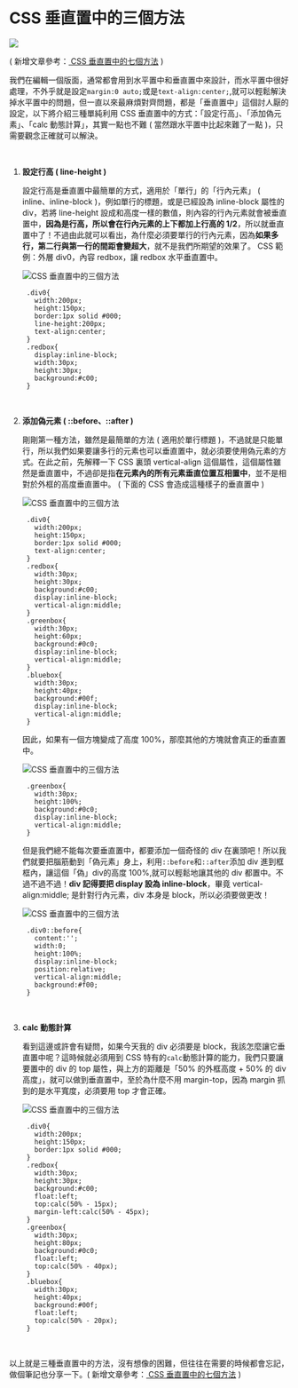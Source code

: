# CSS 垂直置中的三個方法

![](/img/articles/201408/css-vertical-align.jpg#preview-img)

( 新增文章參考：[ CSS 垂直置中的七個方法](http://www.oxxostudio.tw/articles/201502/css-vertical-align-7methods.html) )

我們在編輯一個版面，通常都會用到水平置中和垂直置中來設計，而水平置中很好處理，不外乎就是設定`margin:0 auto;`或是`text-align:center;`,就可以輕鬆解決掉水平置中的問題，但一直以來最麻煩對齊問題，都是「垂直置中」這個討人厭的設定，以下將介紹三種單純利用 CSS 垂直置中的方式：「設定行高」、「添加偽元素」、「calc 動態計算」，其實一點也不難 ( 當然跟水平置中比起來難了一點 )，只需要觀念正確就可以解決。

<br/>

1. **設定行高 ( line-height )**  

	設定行高是垂直置中最簡單的方式，適用於「單行」的「行內元素」 ( inline、inline-block )，例如單行的標題，或是已經設為 inline-block 屬性的 div，若將 line-height 設成和高度一樣的數值，則內容的行內元素就會被垂直置中，**因為是行高，所以會在行內元素的上下都加上行高的 1/2**，所以就垂直置中了！不過由此就可以看出，為什麼必須要單行的行內元素，因為**如果多行，第二行與第一行的間距會變超大**，就不是我們所期望的效果了。
	CSS 範例：外層 div0，內容 redbox，讓 redbox 水平垂直置中。

	![CSS 垂直置中的三個方法](/img/articles/201408/20140831_1_02.png)

		.div0{
		  width:200px;
		  height:150px;
		  border:1px solid #000;
		  line-height:200px;
		  text-align:center;
		}
		.redbox{
		  display:inline-block;
		  width:30px;
		  height:30px;
		  background:#c00;
		}

<br/>

2. **添加偽元素 ( ::before、::after )** 

	剛剛第一種方法，雖然是最簡單的方法 ( 適用於單行標題 )，不過就是只能單行，所以我們如果要讓多行的元素也可以垂直置中，就必須要使用偽元素的方式。在此之前，先解釋一下 CSS 裏頭 vertical-align 這個屬性，這個屬性雖然是垂直置中，不過卻是指**在元素內的所有元素垂直位置互相置中**，並不是相對於外框的高度垂直置中。 ( 下面的 CSS 會造成這種樣子的垂直置中 )

	![CSS 垂直置中的三個方法](/img/articles/201408/20140831_1_03.png)

		.div0{
		  width:200px;
		  height:150px;
		  border:1px solid #000;
		  text-align:center;
		}
		.redbox{
		  width:30px;
		  height:30px;
		  background:#c00;
		  display:inline-block;
		  vertical-align:middle;
		}
		.greenbox{
		  width:30px;
		  height:60px;
		  background:#0c0;
		  display:inline-block;
		  vertical-align:middle;
		}
		.bluebox{
		  width:30px;
		  height:40px;
		  background:#00f;
		  display:inline-block;
		  vertical-align:middle;
		}

	因此，如果有一個方塊變成了高度 100%，那麼其他的方塊就會真正的垂直置中。

	![CSS 垂直置中的三個方法](/img/articles/201408/20140831_1_04.png)

		.greenbox{
		  width:30px;
		  height:100%;
		  background:#0c0;
		  display:inline-block;
		  vertical-align:middle;
		}

	但是我們總不能每次要垂直置中，都要添加一個奇怪的 div 在裏頭吧！所以我們就要把腦筋動到「偽元素」身上，利用`::before`和`::after`添加 div 進到框框內，讓這個「偽」div的高度 100%,就可以輕鬆地讓其他的 div 都置中。不過不過不過！**div 記得要把 display 設為 inline-block**，畢竟 vertical-align:middle; 是針對行內元素，div 本身是 block，所以必須要做更改！

	![CSS 垂直置中的三個方法](/img/articles/201408/20140831_1_05.png)

		.div0::before{
		  content:'';
		  width:0;
		  height:100%;
		  display:inline-block;
		  position:relative;
		  vertical-align:middle;
		  background:#f00;
		}

<br/>

3. **calc 動態計算**

	看到這邊或許會有疑問，如果今天我的 div 必須要是 block，我該怎麼讓它垂直置中呢？這時候就必須用到 CSS 特有的`calc`動態計算的能力，我們只要讓要置中的 div 的 top 屬性，與上方的距離是「50% 的外框高度 + 50% 的 div 高度」，就可以做到垂直置中，至於為什麼不用 margin-top，因為 margin 抓到的是水平寬度，必須要用 top 才會正確。

	![CSS 垂直置中的三個方法](/img/articles/201408/20140831_1_05.png)

		.div0{
		  width:200px;
		  height:150px;
		  border:1px solid #000;
		}
		.redbox{
		  width:30px;
		  height:30px;
		  background:#c00;
		  float:left;
		  top:calc(50% - 15px);
		  margin-left:calc(50% - 45px);
		}
		.greenbox{
		  width:30px;
		  height:80px;
		  background:#0c0;
		  float:left;
		  top:calc(50% - 40px);
		}
		.bluebox{
		  width:30px;
		  height:40px;
		  background:#00f;
		  float:left;
		  top:calc(50% - 20px);
		}

<br/>

以上就是三種垂直置中的方法，沒有想像的困難，但往往在需要的時候都會忘記，做個筆記也分享一下。( 新增文章參考：[ CSS 垂直置中的七個方法](http://www.oxxostudio.tw/articles/201502/css-vertical-align-7methods.html) )
